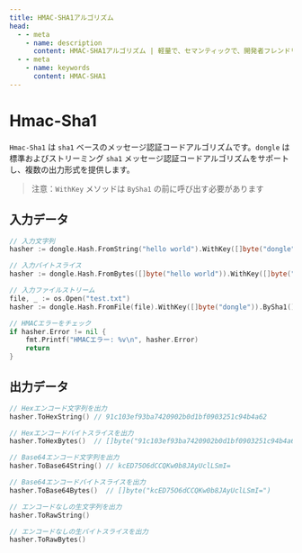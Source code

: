 ```yaml
---
title: HMAC-SHA1アルゴリズム
head:
  - - meta
    - name: description
      content: HMAC-SHA1アルゴリズム | 軽量で、セマンティックで、開発者フレンドリーなgolang エンコード&暗号ライブラリ
  - - meta
    - name: keywords
      content: HMAC-SHA1
---
```


# Hmac-Sha1

`Hmac-Sha1` は `sha1` ベースのメッセージ認証コードアルゴリズムです。`dongle` は標準およびストリーミング `sha1` メッセージ認証コードアルゴリズムをサポートし、複数の出力形式を提供します。

> 注意：`WithKey` メソッドは `BySha1` の前に呼び出す必要があります

## 入力データ

```go
// 入力文字列
hasher := dongle.Hash.FromString("hello world").WithKey([]byte("dongle")).BySha1()

// 入力バイトスライス
hasher := dongle.Hash.FromBytes([]byte("hello world")).WithKey([]byte("dongle")).BySha1()

// 入力ファイルストリーム
file, _ := os.Open("test.txt")
hasher := dongle.Hash.FromFile(file).WithKey([]byte("dongle")).BySha1()

// HMACエラーをチェック
if hasher.Error != nil {
	fmt.Printf("HMACエラー: %v\n", hasher.Error)
	return
}
```

## 出力データ

```go
// Hexエンコード文字列を出力
hasher.ToHexString() // 91c103ef93ba7420902b0d1bf0903251c94b4a62

// Hexエンコードバイトスライスを出力
hasher.ToHexBytes()  // []byte("91c103ef93ba7420902b0d1bf0903251c94b4a62")

// Base64エンコード文字列を出力
hasher.ToBase64String() // kcED75O6dCCQKw0b8JAyUclLSmI=

// Base64エンコードバイトスライスを出力
hasher.ToBase64Bytes()  // []byte("kcED75O6dCCQKw0b8JAyUclLSmI=")

// エンコードなしの生文字列を出力
hasher.ToRawString()

// エンコードなしの生バイトスライスを出力
hasher.ToRawBytes()
```
